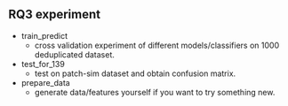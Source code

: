 ## RQ3 experiment

* train_predict
  * cross validation experiment of different models/classifiers on 1000 deduplicated dataset.
* test_for_139
  * test on patch-sim dataset and obtain confusion matrix.
* prepare_data
  * generate data/features yourself if you want to try something new.

